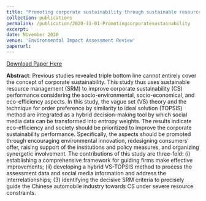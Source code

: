 ```yaml
---
title: "Promoting corporate sustainability through sustainable resource management: A hybrid decision-making approach incorporating social media data"
collection: publications
permalink: /publication/2020-11-01-Promotingcorporatesustainability
excerpt: 
date: November 2020
venue: 'Environmental Impact Assessment Review'
paperurl: 
---
```

<a href='http://lixia1118.github.io/xialinov18.github.io/files/Promotingcorporatesustainability.pdf'>Download Paper Here</a>

**Abstract**: Previous studies revealed triple bottom line cannot entirely cover the concept of corporate sustainability. This
study thus uses sustainable resource management (SRM) to improve corporate sustainability (CS) performance
considering the socio-environmental, socio-economical, and eco-efficiency aspects. In this study, the vague set
(VS) theory and the technique for order preference by similarity to ideal solution (TOPSIS) method are integrated
as a hybrid decision-making tool by which social media data can be transformed into entropy weights.
The results indicate eco-efficiency and society should be prioritized to improve the corporate sustainability
performance. Specifically, the aspects should be promoted through encouraging environmental innovation, redesigning
consumers' offer, raising support of the institutions and policy measures, and organizing synergetic
involvement. The contributions of this study are three-fold: (i) establishing a comprehensive framework for
guiding firms make effective improvements; (ii) developing a hybrid VS-TOPSIS method to process the assessment
data and social media information and address the interrelationships; (3) identifying the decisive SRM
criteria to precisely guide the Chinese automobile industry towards CS under severe resource constraints.
